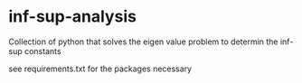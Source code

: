 # inf-sup-analysis
Collection of python that solves the eigen value problem to determin the inf-sup constants

see requirements.txt for the packages necessary
